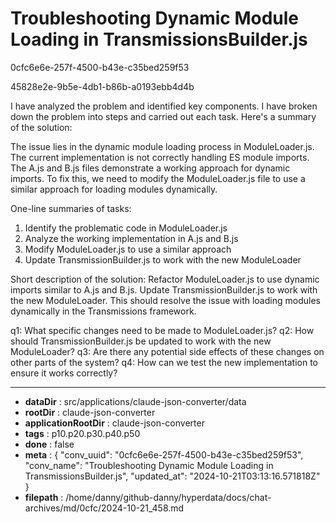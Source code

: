 # Troubleshooting Dynamic Module Loading in TransmissionsBuilder.js

0cfc6e6e-257f-4500-b43e-c35bed259f53

45828e2e-9b5e-4db1-b86b-a0193ebb4d4b

 I have analyzed the problem and identified key components. I have broken down the problem into steps and carried out each task. Here's a summary of the solution:

The issue lies in the dynamic module loading process in ModuleLoader.js. The current implementation is not correctly handling ES module imports. The A.js and B.js files demonstrate a working approach for dynamic imports. To fix this, we need to modify the ModuleLoader.js file to use a similar approach for loading modules dynamically.

One-line summaries of tasks:
1. Identify the problematic code in ModuleLoader.js
2. Analyze the working implementation in A.js and B.js
3. Modify ModuleLoader.js to use a similar approach
4. Update TransmissionBuilder.js to work with the new ModuleLoader

Short description of the solution:
Refactor ModuleLoader.js to use dynamic imports similar to A.js and B.js. Update TransmissionBuilder.js to work with the new ModuleLoader. This should resolve the issue with loading modules dynamically in the Transmissions framework.

q1: What specific changes need to be made to ModuleLoader.js?
q2: How should TransmissionBuilder.js be updated to work with the new ModuleLoader?
q3: Are there any potential side effects of these changes on other parts of the system?
q4: How can we test the new implementation to ensure it works correctly?

---

* **dataDir** : src/applications/claude-json-converter/data
* **rootDir** : claude-json-converter
* **applicationRootDir** : claude-json-converter
* **tags** : p10.p20.p30.p40.p50
* **done** : false
* **meta** : {
  "conv_uuid": "0cfc6e6e-257f-4500-b43e-c35bed259f53",
  "conv_name": "Troubleshooting Dynamic Module Loading in TransmissionsBuilder.js",
  "updated_at": "2024-10-21T03:13:16.571818Z"
}
* **filepath** : /home/danny/github-danny/hyperdata/docs/chat-archives/md/0cfc/2024-10-21_458.md